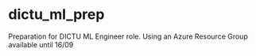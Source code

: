 # dictu_ml_prep
Preparation for DICTU ML Engineer role. Using an Azure Resource Group available until 16/09
